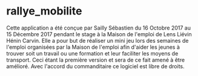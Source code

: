 # rallye_mobilite
Cette application a été conçue par Sailly Sébastien du 16 Octobre 2017 au 15 Décembre 2017 pendant le stage à la Maison de l'emploi de Lens Liévin Hénin Carvin.
Elle a pour but de réaliser un mini jeu lors des semaines de l'emploi organisées par la Maison de l'emploi afin d'aider les jeunes à trouver soit un travail ou une formation et leur faciliter les moyens de transport.
Ceci étant la première version et sera de ce fait amené à être amélioré.
Avec l'accord du commanditaire ce logiciel est libre de droits.
